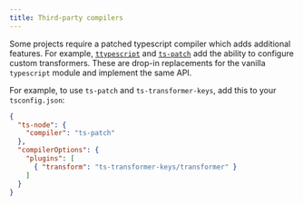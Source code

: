 ```yaml
---
title: Third-party compilers
---
```


Some projects require a patched typescript compiler which adds additional features.  For example, [`ttypescript`](https://github.com/cevek/ttypescript/tree/master/packages/ttypescript) and [`ts-patch`](https://github.com/nonara/ts-patch#readme)
add the ability to configure custom transformers.  These are drop-in replacements for the vanilla `typescript` module and
implement the same API.

For example, to use `ts-patch` and `ts-transformer-keys`, add this to your `tsconfig.json`:

```json title="tsconfig.json"
{
  "ts-node": {
    "compiler": "ts-patch"
  },
  "compilerOptions": {
    "plugins": [
      { "transform": "ts-transformer-keys/transformer" }
    ]
  }
}
```
